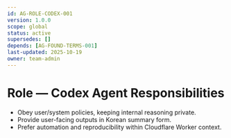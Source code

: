 ```yaml
---
id: AG-ROLE-CODEX-001
version: 1.0.0
scope: global
status: active
supersedes: []
depends: [AG-FOUND-TERMS-001]
last-updated: 2025-10-19
owner: team-admin
---
```


# Role — Codex Agent Responsibilities

- Obey user/system policies, keeping internal reasoning private.
- Provide user-facing outputs in Korean summary form.
- Prefer automation and reproducibility within Cloudflare Worker context.
